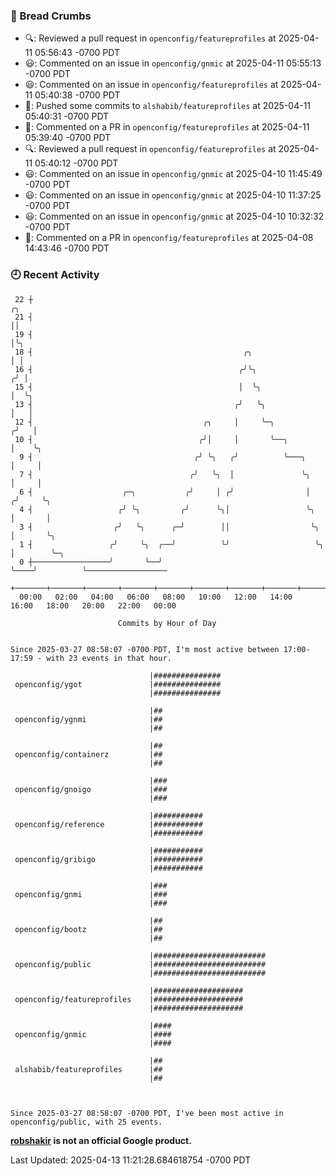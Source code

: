 ### 🍞 Bread Crumbs

 * 🔍: Reviewed a pull request in  `openconfig/featureprofiles` at 2025-04-11 05:56:43 -0700 PDT
 * 😃: Commented on an issue in `openconfig/gnmic` at 2025-04-11 05:55:13 -0700 PDT
 * 😃: Commented on an issue in `openconfig/featureprofiles` at 2025-04-11 05:40:38 -0700 PDT
 * 🚢: Pushed some commits to `alshabib/featureprofiles` at 2025-04-11 05:40:31 -0700 PDT
 * 💬: Commented on a PR in  `openconfig/featureprofiles` at 2025-04-11 05:39:40 -0700 PDT
 * 🔍: Reviewed a pull request in  `openconfig/featureprofiles` at 2025-04-11 05:40:12 -0700 PDT
 * 😃: Commented on an issue in `openconfig/gnmic` at 2025-04-10 11:45:49 -0700 PDT
 * 😃: Commented on an issue in `openconfig/gnmic` at 2025-04-10 11:37:25 -0700 PDT
 * 😃: Commented on an issue in `openconfig/gnmic` at 2025-04-10 10:32:32 -0700 PDT
 * 💬: Commented on a PR in  `openconfig/featureprofiles` at 2025-04-08 14:43:46 -0700 PDT

### 🕘 Recent Activity
```
 22 ┼                                                                        ╭╮
 21 ┤                                                                        ││
 19 ┤                                                                        │╰╮
 18 ┤                                               ╭╮                       │ │
 16 ┤                                              ╭╯╰╮                     ╭╯ │
 15 ┤                                              │  ╰╮                    │  ╰╮
 13 ┤                                             ╭╯   ╰╮                   │   │
 12 ┤                                      ╭╮     │     ╰─╮                ╭╯   │
 10 ┤                                     ╭╯│     │       ╰──╮             │    ╰╮
  9 ┤                                    ╭╯ ╰╮   ╭╯          ╰───╮         │     │
  7 ┤                                   ╭╯   ╰╮  │               ╰╮        │     │
  6 ┤                    ╭─╮           ╭╯     │ ╭╯                │       ╭╯     ╰╮
  4 ┤                   ╭╯ ╰╮         ╭╯      ╰╮│                 ╰╮      │       │
  3 ┤                  ╭╯   ╰╮      ╭─╯        ││                  ╰╮     │       ╰╮
  1 ┤                 ╭╯     ╰╮  ╭──╯          ╰╯                   ╰╮    │        ╰─╮
  0 ┼─────────────────╯       ╰──╯                                   ╰────╯          ╰──────────────────
    +───────+───────+───────+───────+───────+───────+───────+───────+───────+───────+───────+───────+────
  00:00   02:00   04:00   06:00   08:00   10:00   12:00   14:00   16:00   18:00   20:00   22:00   00:00   

						Commits by Hour of Day


Since 2025-03-27 08:58:07 -0700 PDT, I'm most active between 17:00-17:59 - with 23 events in that hour.

```



```
                               |###############
 openconfig/ygot               |###############
                               |###############

                               |##
 openconfig/ygnmi              |##
                               |##

                               |##
 openconfig/containerz         |##
                               |##

                               |###
 openconfig/gnoigo             |###
                               |###

                               |###########
 openconfig/reference          |###########
                               |###########

                               |###########
 openconfig/gribigo            |###########
                               |###########

                               |###
 openconfig/gnmi               |###
                               |###

                               |##
 openconfig/bootz              |##
                               |##

                               |#########################
 openconfig/public             |#########################
                               |#########################

                               |####################
 openconfig/featureprofiles    |####################
                               |####################

                               |####
 openconfig/gnmic              |####
                               |####

                               |##
 alshabib/featureprofiles      |##
                               |##



Since 2025-03-27 08:58:07 -0700 PDT, I've been most active in openconfig/public, with 25 events.

```
**[robshakir](mailto:robjs@google.com) is not an official Google product.**  


Last Updated: 2025-04-13 11:21:28.684618754 -0700 PDT
